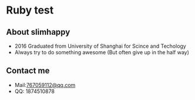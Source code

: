 # Ruby test
## About slimhappy
* 2016 Graduated from University of Shanghai for Scince and Techology
* Always try to do something awesome (But often give up in the half way)

## Contact me
* Mail:767059112@qq.com
* QQ: 1874510878
